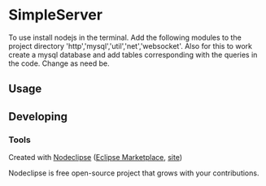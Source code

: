 

# SimpleServer
To use install nodejs in the terminal. Add the following modules to the project directory 'http','mysql','util','net','websocket'. Also for this to work create a mysql database and add tables corresponding with the queries in the code. Change as need be.


## Usage



## Developing



### Tools

Created with [Nodeclipse](https://github.com/Nodeclipse/nodeclipse-1)
 ([Eclipse Marketplace](http://marketplace.eclipse.org/content/nodeclipse), [site](http://www.nodeclipse.org))   

Nodeclipse is free open-source project that grows with your contributions.
